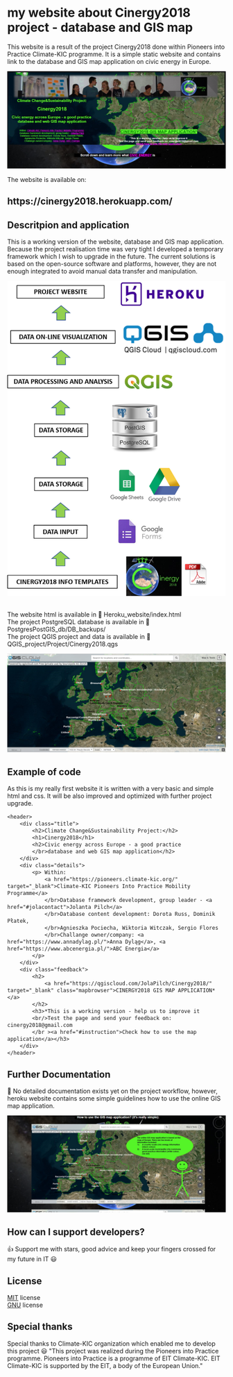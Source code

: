 # my website about Cinergy2018 project - database and GIS map

This website is a result of the project Cinergy2018 done within Pioneers into Practice Climate-KIC programme. 
It is a simple static website and contains link to the database and GIS map application on civic energy in Europe.

![alt tag](src/website1.png) 

The website is available on:
<h2> https://cinergy2018.herokuapp.com/ </h2> 

## Descritpion and application 

This is a working version of the website, database and GIS map application. Because the project realisation time was very tight I developed 
a temporary framework which I wish to upgrade in the future. 
The current solutions is based on the open-source software and platforms, however, they are not enough integrated to avoid manual 
data transfer and manipulation. 

![alt tag](src/workflow_schema.png) 

<br/>The website html is available in :open_file_folder: Heroku_website/index.html 
<br/>The project PostgreSQL database is available in :open_file_folder: PostgresPostGIS_db/DB_backups/
<br/>The project QGIS project and data is available in :open_file_folder: QGIS_project/Project/Cinergy2018.qgs

![alt tag](src/mapbrowser.png) 

## Example of code
As this is my really first website it is written with a very basic and simple html and css. 
It will be also improved and optimized with further project upgrade. 

``` 
<header>
	<div class="title">
		<h2>Climate Change&Sustainability Project:</h2>
		<h1>Cinergy2018</h1>
		<h2>Civic energy across Europe - a good practice 
		</br>database and web GIS map application</h2>
	</div>
	<div class="details">
		<p> Within: 
			<a href="https://pioneers.climate-kic.org/" target="_blank">Climate-KIC Pioneers Into Practice Mobility Programme</a>
			</br>Database framework development, group leader - <a href="#jolacontact">Jolanta Pilch</a> 
			</br>Database content development: Dorota Russ, Dominik Płatek,
			</br>Agnieszka Pociecha, Wiktoria Witczak, Sergio Flores
			</br>Challange owner/company: <a href="https://www.annadylag.pl/">Anna Dyląg</a>, <a href="https://www.abcenergia.pl/">ABC Energia</a>
		</p>
	</div>
	<div class="feedback">
		<h2>
			<a href="https://qgiscloud.com/JolaPilch/Cinergy2018/" target="_blank" class="mapbrowser">CINERGY2018 GIS MAP APPLICATION*</a>
		</h2>
		<h3>*This is a working version - help us to improve it 
		<br/>Test the page and send your feedback on: cinergy2018@gmail.com
		</br ><a href="#instruction">Check how to use the map application</a></h3>
	</div>
</header>

``` 

## Further Documentation 

:closed_book: No detailed documentation exists yet on the project workflow, however, heroku website contains some simple guidelines 
how to use the online GIS map application.

![alt tag](src/website2.png)

## How can I support developers? 

:+1: Support me with stars, good advice and keep your fingers crossed for my future in IT :smiley: 

## License 

[MIT](LICENSE.txt) license
<br/> [GNU](LICENSE.txt) license

## Special thanks 

Special thanks to Climate-KIC organization which enabled me to develop this project :smiley:
"This project was realized during the Pioneers into Practice programme. Pioneers into Practice is a programme of EIT Climate-KIC. 
EIT Climate-KIC is supported by the EIT, a body of the European Union."
